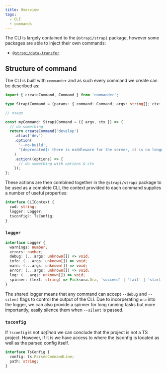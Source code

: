 ```yaml
---
title: Overview
tags:
  - CLI
  - commands
---
```


The CLI is largely contained to the `@strapi/strapi` package, however some packages are able to inject their own commands:

- [`@strapi/data-transfer`](/docs/core/data-transfer/intro)

## Structure of command

The CLI is built with `commander` and as such every command we create can be described as:

```ts
import { createCommand, Command } from 'commander';

type StrapiCommand = (params: { command: Command; argv: string[]; ctx: CLIContext }) => Command;

// usage

const myCommand: StrapiCommand = ({ argv, ctx }) => {
  // do something
  return createCommand('develop')
    .alias('dev')
    .option(
      '--no-build',
      '[deprecated]: there is middleware for the server, it is no longer a separate process'
    )
    .action((options) => {
      // do something with options & ctx
    });
};
```

These actions are then combined together in the `@strapi/strapi` package to be used as a complete CLI, the context provided to each command
supplies a number of useful properties:

```ts
interface CLIContext {
  cwd: string;
  logger: Logger;
  tsconfig?: TsConfig;
}
```

### `logger`

```ts
interface Logger {
  warnings: number;
  errors: number;
  debug: (...args: unknown[]) => void;
  info: (...args: unknown[]) => void;
  warn: (...args: unknown[]) => void;
  error: (...args: unknown[]) => void;
  log: (...args: unknown[]) => void;
  spinner: (text: string) => Pick<ora.Ora, 'succeed' | 'fail' | 'start' | 'text'>;
}
```

The shared logger means that any command can accept `--debug` and `--silent` flags to control the output of the CLI. Due to incorperating `ora` into the logger, we can also provide a spinner for long running tasks but more importantly, easily silence them when `--silent` is passed.

### `tsconfig`

If `tsconfig` is not _defined_ we can conclude that the project is not a TS project. However, if it is we have access to where the tsconfig is located as well as the parsed config itself.

```ts
interface TsConfig {
  config: ts.ParsedCommandLine;
  path: string;
}
```
